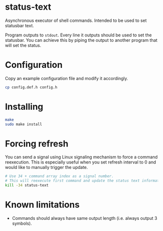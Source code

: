 # status-text
Asynchronous executor of shell commands. Intended to be used to set statusbar text.

Program outputs to `stdout`. Every line it outputs should be used to set the statusbar. You can achieve this by piping the output to another program that will set the status.

# Configuration

Copy an example configuration file and modify it accordingly.

```sh
cp config.def.h config.h
```

# Installing

```sh
make
sudo make install
```

# Forcing refresh
You can send a signal using Linux signaling mechanism to force a command reexecution. This is especially useful when you set refresh interval to 0 and would like to manually trigger the update.
```sh
# Use 34 + command array index as a signal number.
# This will reexecute first command and update the status text information.
kill -34 status-text
```

# Known limitations

* Commands should always have same output length (i.e. always output 3 symbols).
